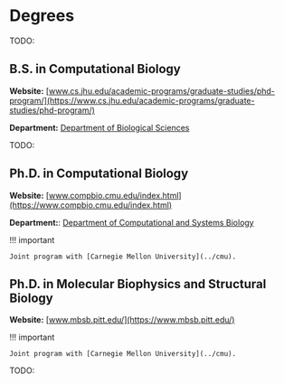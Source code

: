 # Degrees

TODO:

## B.S. in Computational Biology

**Website:** [www.cs.jhu.edu/academic-programs/graduate-studies/phd-program/](https://www.cs.jhu.edu/academic-programs/graduate-studies/phd-program/)

**Department:** [Department of Biological Sciences](https://www.biology.pitt.edu/)

TODO:

## Ph.D. in Computational Biology

**Website:** [www.compbio.cmu.edu/index.html](https://www.compbio.cmu.edu/index.html)

**Department:**: [Department of Computational and Systems Biology](https://www.csb.pitt.edu/)

!!! important

    Joint program with [Carnegie Mellon University](../cmu).

## Ph.D. in Molecular Biophysics and Structural Biology

**Website:** [www.mbsb.pitt.edu/](https://www.mbsb.pitt.edu/)

!!! important

    Joint program with [Carnegie Mellon University](../cmu).

TODO:
